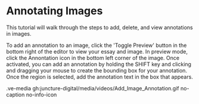 
# Annotating Images

This tutorial will walk through the steps to add, delete, and view annotations in images.

To add an annotation to an image, click the 'Toggle Preview' button in the bottom right of the editor to view your essay and image. In preview mode, click the Annontation icon in the bottom left corner of the image. Once activated, you can add an annotation by holding the SHIFT key and clicking and dragging your mouse to create the bounding box for your annotation. Once the region is selected, add the annotation text in the box that appears. 

.ve-media gh:juncture-digital/media/videos/Add_Image_Annotation.gif no-caption no-info-icon
